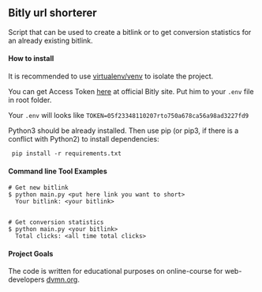 ## Bitly url shorterer
Script that can be used to create a bitlink or to get conversion statistics for an already existing bitlink.

#### How to install
It is recommended to use [virtualenv/venv](https://docs.python.org/3/library/venv.html) to isolate the project.

You can get Access Token [here](https://app.bitly.com) at official Bitly site. Put him to your `.env` file in root folder. 

Your `.env` will looks like `TOKEN=05f23348110207rto750a678ca56a98ad3227fd9`

Python3 should be already installed. Then use pip (or pip3, if there is a conflict with Python2) to install dependencies:

```
 pip install -r requirements.txt
 ```

#### Command line Tool Examples

```
# Get new bitlink
$ python main.py <put here link you want to short>
  Your bitlink: <your bitlink>


# Get conversion statistics
$ python main.py <your bitlink>
  Total clicks: <all time total clicks>
```

#### Project Goals

The code is written for educational purposes on online-course for web-developers [dvmn.org](https://dvmn.org/).
